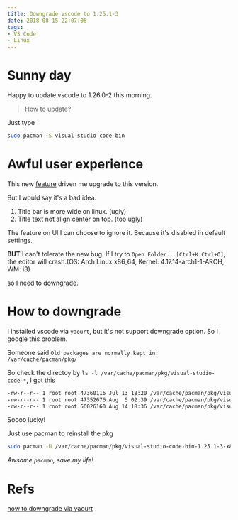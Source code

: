 ```yaml
---
title: Downgrade vscode to 1.25.1-3
date: 2018-08-15 22:07:06
tags:
- VS Code
- Linux
---
```


# Sunny day

Happy to update vscode to 1.26.0-2 this morning.

<!--more-->

> How to update?

Just type

```sh
sudo pacman -S visual-studio-code-bin
```

# Awful user experience

This new [feature](https://code.visualstudio.com/updates/v1_26#_custom-title-bar-and-menus-for-windowslinux) driven me upgrade to this version.

But I would say it's a bad idea.

1. Title bar is more wide on linux. (ugly)
1. Title text not align center on top. (too ugly)

The feature on UI I can choose to ignore it. Because it's disabled in default settings.

**BUT** I can't tolerate the new bug. If I try to `Open Folder...[Ctrl+K Ctrl+O]`, the editor will crash.(OS: Arch Linux x86_64, Kernel: 4.17.14-arch1-1-ARCH, WM: i3)

so I need to downgrade.

# How to downgrade

I installed vscode via `yaourt`, but it's not support downgrade option. So I google this problem.

Someone said `Old packages are normally kept in: /var/cache/pacman/pkg/`

So check the directoy by `ls -l /var/cache/pacman/pkg/visual-studio-code-*`, I got this

```sh
-rw-r--r-- 1 root root 47360116 Jul 13 18:20 /var/cache/pacman/pkg/visual-studio-code-bin-1.25.1-1-x86_64.pkg.tar.xz
-rw-r--r-- 1 root root 47352676 Aug  5 02:39 /var/cache/pacman/pkg/visual-studio-code-bin-1.25.1-3-x86_64.pkg.tar.xz
-rw-r--r-- 1 root root 56026160 Aug 14 18:36 /var/cache/pacman/pkg/visual-studio-code-bin-1.26.0-2-x86_64.pkg.tar.xz
```

Soooo lucky!

Just use pacman to reinstall the pkg

```sh
sudo pacman -U /var/cache/pacman/pkg/visual-studio-code-bin-1.25.1-3-x86_64.pkg.tar.xz
```

_Awsome `pacman`, save my life!_

# Refs

[how to downgrade via yaourt](https://bbs.archlinux.org/viewtopic.php?id=95959)